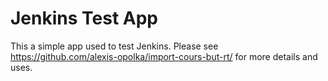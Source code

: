 # Jenkins Test App

This a simple app used to test Jenkins.
Please see https://github.com/alexis-opolka/import-cours-but-rt/ for more details and uses.
